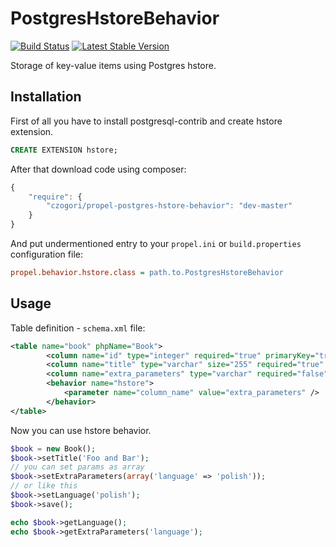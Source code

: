 PostgresHstoreBehavior
======================
[![Build Status](https://travis-ci.org/czogori/PostgresHstoreBehavior.png?branch=master)](https://travis-ci.org/czogori/PostgresHstoreBehavior)
[![Latest Stable Version](https://poser.pugx.org/czogori/propel-postgres-hstore-behavior/v/stable.png)](https://packagist.org/packages/czogori/propel-postgres-hstore-behavior)

Storage of key-value items using Postgres hstore.
## Installation 

First of all you have to install postgresql-contrib and create hstore extension.

```sql
CREATE EXTENSION hstore;
```

After that download code using composer:
```js
{
    "require": {        
        "czogori/propel-postgres-hstore-behavior": "dev-master"
    }
}
```
And put undermentioned entry to your `propel.ini` or `build.properties` configuration
file:
```ini
propel.behavior.hstore.class = path.to.PostgresHstoreBehavior
```
## Usage
Table definition - `schema.xml` file:
```xml
<table name="book" phpName="Book">    
    	<column name="id" type="integer" required="true" primaryKey="true" autoIncrement="true"/>
    	<column name="title" type="varchar" size="255" required="true" />
    	<column name="extra_parameters" type="varchar" required="false" />    
    	<behavior name="hstore">
    		<parameter name="column_name" value="extra_parameters" />     	
    	</behavior>
</table>
```

Now you can use hstore behavior.

```php
$book = new Book();
$book->setTitle('Foo and Bar');
// you can set params as array
$book->setExtraParameters(array('language' => 'polish'));
// or like this
$book->setLanguage('polish');
$book->save();

echo $book->getLanguage();
echo $book->getExtraParameters('language'); 
```
